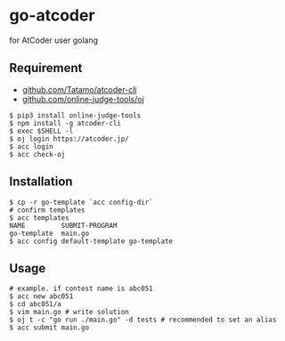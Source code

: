 # go-atcoder
for AtCoder user golang

## Requirement

- [github.com/Tatamo/atcoder-cli](https://github.com/Tatamo/atcoder-cli)
- [github.com/online-judge-tools/oj](https://github.com/online-judge-tools/oj)

```shell
$ pip3 install online-judge-tools
$ npm install -g atcoder-cli
$ exec $SHELL -l
$ oj login https://atcoder.jp/
$ acc login
$ acc check-oj
```

## Installation

```shell
$ cp -r go-template `acc config-dir`
# confirm templates
$ acc templates
NAME         SUBMIT-PROGRAM
go-template  main.go
$ acc config default-template go-template
```

## Usage

```shell
# example. if contest name is abc051
$ acc new abc051
$ cd abc051/a
$ vim main.go # write solution
$ oj t -c "go run ./main.go" -d tests # recommended to set an alias
$ acc submit main.go
```
